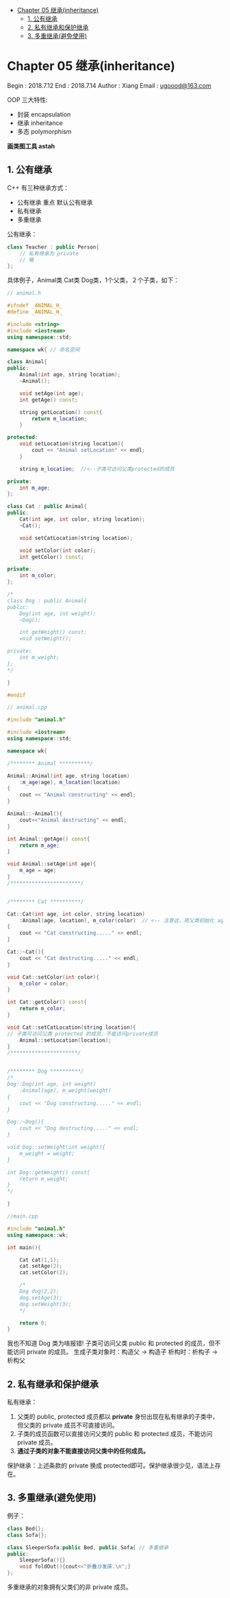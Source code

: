 
<!-- toc orderedList:0 depthFrom:1 depthTo:6 -->

* [Chapter 05 继承(inheritance)](#chapter-05-继承inheritance)
	* [1. 公有继承](#1-公有继承)
	* [2. 私有继承和保护继承](#2-私有继承和保护继承)
	* [3. 多重继承(避免使用)](#3-多重继承避免使用)

<!-- tocstop -->


# Chapter 05 继承(inheritance)
Begin  : 2018.7.12
End	   : 2018.7.14
Author : Xiang
Email  : ugoood@163.com

OOP 三大特性:
* 封装 encapsulation
* 继承 inheritance
* 多态 polymorphism

**画类图工具 astah**

## 1. 公有继承
C++ 有三种继承方式：
* 公有继承 重点 默认公有继承
* 私有继承
* 多重继承

公有继承：

```cpp
class Teacher : public Person{
	// 私有继承为 private
	// 略
};
```

具体例子，Animal类 Cat类 Dog类，1个父类，２个子类，如下：

```cpp {.line-numbers}
// animal.h

#ifndef _ANIMAL_H_
#define _ANIMAL_H_

#include <string>
#include <iostream>
using namespace::std;

namespace wk{ // 命名空间

class Animal{
public:
	Animal(int age, string location);
	~Animal();

	void setAge(int age);
	int getAge() const;

	string getLocation() const{
		return m_location;
	}

protected:
	void setLocation(string location){
		cout << "Animal setLocation" << endl;
	}

	string m_location;  //<--子类可访问父类protected的成员

private:
	int m_age;
};

class Cat : public Animal{
public:
	Cat(int age, int color, string location);
	~Cat();

	void setCatLocation(string location);

	void setColor(int color);
	int getColor() const;

private:
	int m_color;
};

/*
class Dog : public Animal{
public:
	Dog(int age, int weight);
	~Dog();

	int getWeight() const;
	void setWeight();

private:
	int m_weight;
};
*/

}

#endif
```

```cpp {.line-numbers}
// animal.cpp

#include "animal.h"

#include <iostream>
using namespace::std;

namespace wk{

/******** Animal **********/

Animal::Animal(int age, string location)
	:m_age(age), m_location(location)
{
	cout << "Animal constructing" << endl;
}

Animal::~Animal(){
	cout<<"Animal destructing" << endl;
}

int Animal::getAge() const{
	return m_age;
}

void Animal::setAge(int age){
	m_age = age;
}
/***********************/


/******** Cat **********/

Cat::Cat(int age, int color, string location)
	:Animal(age, location), m_color(color)  // <-- 注意这，用父类初始化 age 的写法！！！
{
	cout << "Cat constructing....." << endl;
}

Cat::~Cat(){
	cout << "Cat destructing....." << endl;
}

void Cat::setColor(int color){
	m_color = color;
}

int Cat::getColor() const{
	return m_color;
}

void Cat::setCatLocation(string location){
// 子类可访问父类 protected 的成员，不能访问private成员
	Animal::setLocation(location);
}
/**********************/


/******** Dog **********/
/*
Dog::Dog(int age, int weight)
	:Animal(age), m_weight(weight)
{
	cout << "Dog constructing....." << endl;
}

Dog::~Dog(){
	cout << "Dog destructing....." << endl;
}

void Dog::setWeight(int weight){
	m_weight = weight;
}

int Dog::getWeight() const{
	return m_weight;
}
*/

}
```

```cpp {.line-numbers}
//main.cpp

#include "animal.h"
using namespace::wk;

int main(){

	Cat cat(1,1);
	cat.setAge(2);
	cat.setColor(2);

	/*
	Dog dog(2,2);
	dog.setAge(3);
	dog.setWeight(3);
	*/

	return 0;
}
```

我也不知道 Dog 类为啥报错!
子类可访问父类 public 和 protected 的成员，但不能访问 private 的成员。
生成子类对象时：构造父 -> 构造子
析构时：析构子 -> 析构父

## 2. 私有继承和保护继承
私有继承：
1. 父类的 public, protected 成员都以 **private** 身份出现在私有继承的子类中，但父类的 private 成员不可直接访问。
2. 子类的成员函数可以直接访问父类的 public 和 protected 成员，不能访问 private 成员。
3. **通过子类的对象不能直接访问父类中的任何成员。**

保护继承：上述条款的 private 换成 protected即可。保护继承很少见，语法上存在。

## 3. 多重继承(避免使用)
例子：

```cpp {.line-numbers}
class Bed{};
class Sofa{};

class SleeperSofa:public Bed, public Sofa{ // 多重继承
public:
	SleeperSofa(){}
	void foldOut(){cout<<"折叠沙发床.\n";}
};
```

多重继承的对象拥有父类们的非 private 成员。
